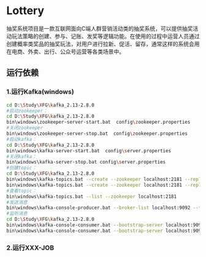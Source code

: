 # Lottery

抽奖系统项目是一款互联网面向C端人群营销活动类的抽奖系统，可以提供抽奖活动玩法策略的创建、参与、记账、发奖等逻辑功能。在使用的过程中运营人员通过创建概率类奖品的抽奖玩法，对用户进行拉新、促活、留存，通常这样的系统会用在电商、外卖、出行、公众号运营等各类场景中。

## 运行依赖

### 1.运行Kafka(windows)

```bash
cd D:\Study\XFG\kafka_2.13-2.8.0
#启动zookeeper：
cd D:\Study\XFG\kafka_2.13-2.8.0
bin\windows\zookeeper-server-start.bat  config\zookeeper.properties
#关闭zookeeper
bin\windows\zookeeper-server-stop.bat  config\zookeeper.properties
#启动kafka：
cd D:\Study\XFG\kafka_2.13-2.8.0
bin\windows\kafka-server-start.bat  config\server.properties
#关闭kafka：
bin\windows\kafka-server-stop.bat config\server.properties
#创建topic：
cd D:\Study\XFG\kafka_2.13-2.8.0
bin\windows\kafka-topics.bat --create --zookeeper localhost:2181 --replication-factor 1 --partitions 1 --topic lottery_invoice
bin\windows\kafka-topics.bat --create --zookeeper localhost:2181 --replication-factor 1 --partitions 1 --topic lottery_activity_partake
#查看topic：
bin\windows\kafka-topics.bat --list --zookeeper localhost:2181
#发送消息
bin\windows\kafka-console-producer.bat --broker-list localhost:9092 --topic lottery_invoice
#监听消息
cd D:\Study\XFG\kafka_2.13-2.8.0
bin\windows\kafka-console-consumer.bat --bootstrap-server localhost:9092 --topic lottery_invoice --from-beginning
bin\windows\kafka-console-consumer.bat --bootstrap-server localhost:9092 --topic lottery_activity_partake --from-beginning
```

### 2.运行XXX-JOB

